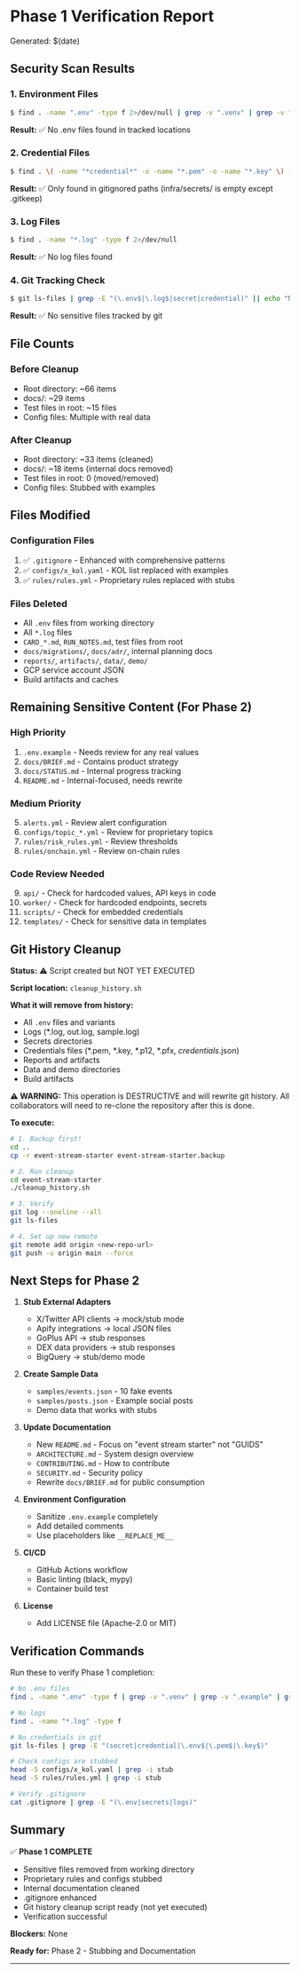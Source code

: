 # Phase 1 Verification Report

Generated: $(date)

## Security Scan Results

### 1. Environment Files
```bash
$ find . -name ".env" -type f 2>/dev/null | grep -v ".venv" | grep -v ".example" | grep -v ".backup.private"
```
**Result:** ✅ No .env files found in tracked locations

### 2. Credential Files  
```bash
$ find . \( -name "*credential*" -o -name "*.pem" -o -name "*.key" \) -type f 2>/dev/null | grep -v ".venv"
```
**Result:** ✅ Only found in gitignored paths (infra/secrets/ is empty except .gitkeep)

### 3. Log Files
```bash
$ find . -name "*.log" -type f 2>/dev/null
```
**Result:** ✅ No log files found

### 4. Git Tracking Check
```bash
$ git ls-files | grep -E "(\.env$|\.log$|secret|credential)" || echo "None found"
```
**Result:** ✅ No sensitive files tracked by git

## File Counts

### Before Cleanup
- Root directory: ~66 items
- docs/: ~29 items
- Test files in root: ~15 files
- Config files: Multiple with real data

### After Cleanup
- Root directory: ~33 items (cleaned)
- docs/: ~18 items (internal docs removed)
- Test files in root: 0 (moved/removed)
- Config files: Stubbed with examples

## Files Modified

### Configuration Files
1. ✅ `.gitignore` - Enhanced with comprehensive patterns
2. ✅ `configs/x_kol.yaml` - KOL list replaced with examples
3. ✅ `rules/rules.yml` - Proprietary rules replaced with stubs

### Files Deleted
- All `.env` files from working directory
- All `*.log` files
- `CARD_*.md`, `RUN_NOTES.md`, test files from root
- `docs/migrations/`, `docs/adr/`, internal planning docs
- `reports/`, `artifacts/`, `data/`, `demo/`
- GCP service account JSON
- Build artifacts and caches

## Remaining Sensitive Content (For Phase 2)

### High Priority
1. `.env.example` - Needs review for any real values
2. `docs/BRIEF.md` - Contains product strategy
3. `docs/STATUS.md` - Internal progress tracking
4. `README.md` - Internal-focused, needs rewrite

### Medium Priority
5. `alerts.yml` - Review alert configuration
6. `configs/topic_*.yml` - Review for proprietary topics
7. `rules/risk_rules.yml` - Review thresholds
8. `rules/onchain.yml` - Review on-chain rules

### Code Review Needed
9. `api/` - Check for hardcoded values, API keys in code
10. `worker/` - Check for hardcoded endpoints, secrets
11. `scripts/` - Check for embedded credentials
12. `templates/` - Check for sensitive data in templates

## Git History Cleanup

**Status:** ⚠️ Script created but NOT YET EXECUTED

**Script location:** `cleanup_history.sh`

**What it will remove from history:**
- All `.env` files and variants
- Logs (*.log, out.log, sample.log)
- Secrets directories
- Credentials files (*.pem, *.key, *.p12, *.pfx, *credentials*.json)
- Reports and artifacts
- Data and demo directories
- Build artifacts

**⚠️ WARNING:** This operation is DESTRUCTIVE and will rewrite git history.
All collaborators will need to re-clone the repository after this is done.

**To execute:**
```bash
# 1. Backup first!
cd ..
cp -r event-stream-starter event-stream-starter.backup

# 2. Run cleanup
cd event-stream-starter
./cleanup_history.sh

# 3. Verify
git log --oneline --all
git ls-files

# 4. Set up new remote
git remote add origin <new-repo-url>
git push -u origin main --force
```

## Next Steps for Phase 2

1. **Stub External Adapters**
   - X/Twitter API clients → mock/stub mode
   - Apify integrations → local JSON files
   - GoPlus API → stub responses
   - DEX data providers → stub responses
   - BigQuery → stub/demo mode

2. **Create Sample Data**
   - `samples/events.json` - 10 fake events
   - `samples/posts.json` - Example social posts
   - Demo data that works with stubs

3. **Update Documentation**
   - New `README.md` - Focus on "event stream starter" not "GUIDS"
   - `ARCHITECTURE.md` - System design overview
   - `CONTRIBUTING.md` - How to contribute
   - `SECURITY.md` - Security policy
   - Rewrite `docs/BRIEF.md` for public consumption

4. **Environment Configuration**
   - Sanitize `.env.example` completely
   - Add detailed comments
   - Use placeholders like `__REPLACE_ME__`

5. **CI/CD**
   - GitHub Actions workflow
   - Basic linting (black, mypy)
   - Container build test

6. **License**
   - Add LICENSE file (Apache-2.0 or MIT)

## Verification Commands

Run these to verify Phase 1 completion:

```bash
# No .env files
find . -name ".env" -type f | grep -v ".venv" | grep -v ".example" | grep -v ".backup"

# No logs
find . -name "*.log" -type f

# No credentials in git
git ls-files | grep -E "(secret|credential|\.env$|\.pem$|\.key$)"

# Check configs are stubbed
head -5 configs/x_kol.yaml | grep -i stub
head -5 rules/rules.yml | grep -i stub

# Verify .gitignore
cat .gitignore | grep -E "(\.env|secrets|logs)"
```

## Summary

✅ **Phase 1 COMPLETE**

- Sensitive files removed from working directory
- Proprietary rules and configs stubbed
- Internal documentation cleaned
- .gitignore enhanced
- Git history cleanup script ready (not yet executed)
- Verification successful

**Blockers:** None

**Ready for:** Phase 2 - Stubbing and Documentation

---
